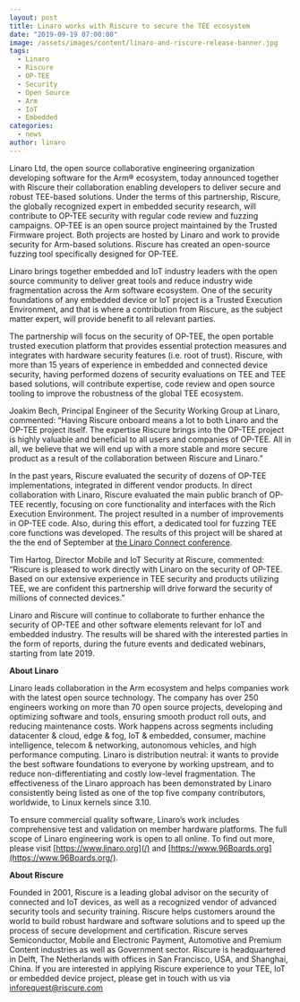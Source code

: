 ```yaml
---
layout: post
title: Linaro works with Riscure to secure the TEE ecosystem
date: "2019-09-19 07:00:00"
image: /assets/images/content/linaro-and-riscure-release-banner.jpg
tags:
  - Linaro
  - Riscure
  - OP-TEE
  - Security
  - Open Source
  - Arm
  - IoT
  - Embedded
categories:
  - news
author: linaro
---
```


Linaro Ltd, the open source collaborative engineering organization developing software for the Arm® ecosystem, today announced together with Riscure their collaboration enabling developers to deliver secure and robust TEE-based solutions. Under the terms of this partnership, Riscure, the globally recognized expert in embedded security research, will contribute to OP-TEE security with regular code review and fuzzing campaigns. OP-TEE is an open source project maintained by the Trusted Firmware project. Both projects are hosted by Linaro and work to provide security for Arm-based solutions. Riscure has created an open-source fuzzing tool specifically designed for OP-TEE.

Linaro brings together embedded and IoT industry leaders with the open source community to deliver great tools and reduce industry wide fragmentation across the Arm software ecosystem. One of the security foundations of any embedded device or IoT project is a Trusted Execution Environment, and that is where a contribution from Riscure, as the subject matter expert, will provide benefit to all relevant parties.

The partnership will focus on the security of OP-TEE, the open portable trusted execution platform that provides essential protection measures and integrates with hardware security features (i.e. root of trust). Riscure, with more than 15 years of experience in embedded and connected device security, having performed dozens of security evaluations on TEE and TEE based solutions, will contribute expertise, code review and open source tooling to improve the robustness of the global TEE ecosystem.

Joakim Bech, Principal Engineer of the Security Working Group at Linaro, commented: “Having Riscure onboard means a lot to both Linaro and the OP-TEE project itself. The expertise Riscure brings into the OP-TEE project is highly valuable and beneficial to all users and companies of OP-TEE. All in all, we believe that we will end up with a more stable and more secure product as a result of the collaboration between Riscure and Linaro.”

In the past years, Riscure evaluated the security of dozens of OP-TEE implementations, integrated in different vendor products. In direct collaboration with Linaro, Riscure evaluated the main public branch of OP-TEE recently, focusing on core functionality and interfaces with the Rich Execution Environment. The project resulted in a number of improvements in OP-TEE code. Also, during this effort, a dedicated tool for fuzzing TEE core functions was developed. The results of this project will be shared at the the end of September at [the Linaro Connect conference](https://connect.linaro.org/).

Tim Hartog, Director Mobile and IoT Security at Riscure, commented: “Riscure is pleased to work directly with Linaro on the security of OP-TEE. Based on our extensive experience in TEE security and products utilizing TEE, we are confident this partnership will drive forward the security of millions of connected devices.”

Linaro and Riscure will continue to collaborate to further enhance the security of OP-TEE and other software elements relevant for IoT and embedded industry. The results will be shared with the interested parties in the form of reports, during the future events and dedicated webinars, starting from late 2019.

**About Linaro**

Linaro leads collaboration in the Arm ecosystem and helps companies work with the latest open source technology. The company has over 250 engineers working on more than 70 open source projects, developing and optimizing software and tools, ensuring smooth product roll outs, and reducing maintenance costs. Work happens across segments including datacenter & cloud, edge & fog, IoT & embedded, consumer, machine intelligence, telecom & networking, autonomous vehicles, and high performance computing. Linaro is distribution neutral: it wants to provide the best software foundations to everyone by working upstream, and to reduce non-differentiating and costly low-level fragmentation. The effectiveness of the Linaro approach has been demonstrated by Linaro consistently being listed as one of the top five company contributors, worldwide, to Linux kernels since 3.10.

To ensure commercial quality software, Linaro’s work includes comprehensive test and validation on member hardware platforms. The full scope of Linaro engineering work is open to all online. To find out more, please visit [https://www.linaro.org](/) and [https://www.96Boards.org](https://www.96Boards.org/).

**About Riscure**

Founded in 2001, Riscure is a leading global advisor on the security of connected and IoT devices, as well as a recognized vendor of advanced security tools and security training. Riscure helps customers around the world to build robust hardware and software solutions and to speed up the process of secure development and certification. Riscure serves Semiconductor, Mobile and Electronic Payment, Automotive and Premium Content industries as well as Government sector. Riscure is headquartered in Delft, The Netherlands with offices in San Francisco, USA, and Shanghai, China. If you are interested in applying Riscure experience to your TEE, IoT or embedded device project, please get in touch with us via inforequest@riscure.com
